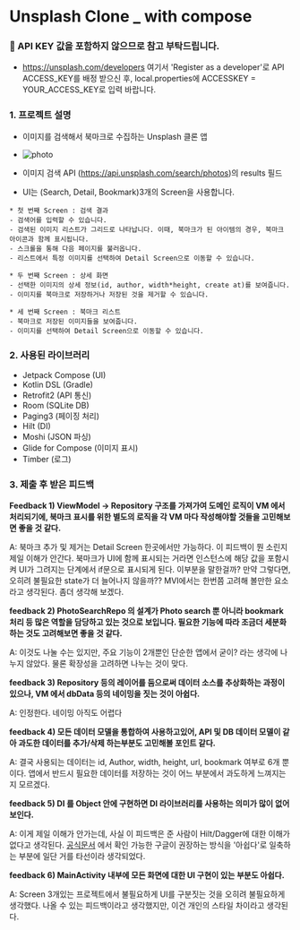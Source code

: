 # Unsplash Clone _ with compose

### 📢 API KEY 값을 포함하지 않으므로 참고 부탁드립니다.
- https://unsplash.com/developers 여기서 'Register as a developer'로 API ACCESS_KEY를 배정 받으신 후, local.properties에 ACCESSKEY = YOUR_ACCESS_KEY로 입력 바랍니다.

### 1. 프로젝트 설명
* 이미지를 검색해서 북마크로 수집하는 Unsplash 클론 앱
* ![photo](https://github.com/parade621/Usplash_clone_with_compose/assets/36446270/3ba67de8-5048-474f-975e-7d17cdfbed22)

* 이미지 검색 API (https://api.unsplash.com/search/photos)의 results 필드

* UI는 (Search, Detail, Bookmark)3개의 Screen을 사용합니다.
```
* 첫 번째 Screen : 검색 결과
- 검색어를 입력할 수 있습니다.
- 검색된 이미지 리스트가 그리드로 나타납니다. 이때, 북마크가 된 아이템의 경우, 북마크 아이콘과 함께 표시됩니다.
- 스크롤을 통해 다음 페이지를 불러옵니다.
- 리스트에서 특정 이미지를 선택하여 Detail Screen으로 이동할 수 있습니다.

* 두 번째 Screen : 상세 화면 
- 선택한 이미지의 상세 정보(id, author, width*height, create at)를 보여줍니다.
- 이미지를 북마크로 저장하거나 저장된 것을 제거할 수 있습니다.

* 세 번째 Screen : 북마크 리스트
- 북마크로 저장된 이미지들을 보여줍니다.
- 이미지를 선택하여 Detail Screen으로 이동할 수 있습니다.
```

### 2. 사용된 라이브러리
* Jetpack Compose (UI)
* Kotlin DSL (Gradle)
* Retrofit2 (API 통신)
* Room (SQLite DB)
* Paging3 (페이징 처리)
* Hilt (DI)
* Moshi (JSON 파싱)
* Glide for Compose (이미지 표시)
* Timber (로그)

### 3. 제출 후 받은 피드백

**Feedback 1) ViewModel -> Repository 구조를 가져가여 도메인 로직이 VM 에서 처리되기에, 북마크 표시를 위한 별도의 로직을 각 VM 마다 작성해야할 것들을 고민해보면 좋을 것 같다.**

A: 북마크 추가 및 제거는 Detail Screen 한곳에서만 가능하다. 이 피드백이 뭔 소린지 제일 이해가 안간다. 북마크가 UI에 함께 표시되는 거라면 인스턴스에 해당 값을 포함시켜 UI가 그려지는 단계에서 if문으로 표시되게 된다. 이부분을 말한걸까? 만약 그렇다면, 오히려 불필요한 state가 더 늘어나지 않을까?? MVI에서는 한번쯤 고려해 볼만한 요소라고 생각된다. 좀더 생각해 보겠다.

**feedback 2) PhotoSearchRepo 의 설계가 Photo search 뿐 아니라 bookmark 처리 등 많은 역할을 담당하고 있는 것으로 보입니다. 필요한 기능에 따라 조금더 세분화 하는 것도 고려해보면 좋을 것 같다.**

A: 이것도 나눌 수는 있지만, 주요 기능이 2개뿐인 단순한 앱에서 굳이? 라는 생각에 나누지 않았다. 물론 확장성을 고려하면 나누는 것이 맞다.

**feedback 3) Repository 등의 레이어를 둠으로써 데이터 소스를 추상화하는 과정이 있으나, VM 에서 dbData 등의 네이밍을 짓는 것이 아쉽다.**

A: 인정한다. 네이밍 아직도 어렵다

**feedback 4) 모든 데이터 모델을 통합하여 사용하고있어, API 및 DB 데이터 모델이 같아 과도한 데이터를 추가/삭제 하는부분도 고민해볼 포인트 같다.**

A: 결국 사용되는 데이터는 id, Author, width, height, url, bookmark 여부로 6개 뿐이다. 앱에서 반드시 필요한 데이터를 저장하는 것이 어느 부분에서 과도하게 느껴지는지 모르겠다.

**feedback 5) DI 를 Object 안에 구현하면 DI 라이브러리를 사용하는 의미가 많이 없어보인다.**

A: 이게 제일 이해가 안가는데, 사실 이 피드백은 준 사람이 Hilt/Dagger에 대한 이해가 없다고 생각된다.
[공식문서](https://developer.android.com/training/dependency-injection/hilt-android?hl=ko#hilt-modules) 에서 확인 가능한 구글이 권장하는 방식을 '아쉽다'로 일축하는 부분에 일단 거를 타선이라 생각되었다.
  
**feedback 6) MainActivity 내부에 모든 화면에 대한 UI 구현이 있는 부분도 아쉽다.**

A: Screen 3개있는 프로젝트에서 불필요하게 UI를 구분짓는 것을 오히려 불필요하게 생각했다. 나올 수 있는 피드백이라고 생각했지만, 이건 개인의 스타일 차이라고 생각된다.

